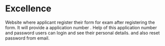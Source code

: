 # Excellence
Website where applicant register their form for exam after registering the form. It will provide a application number . Help of this application number and password users can login and see their personal details. and also reset password from email.
